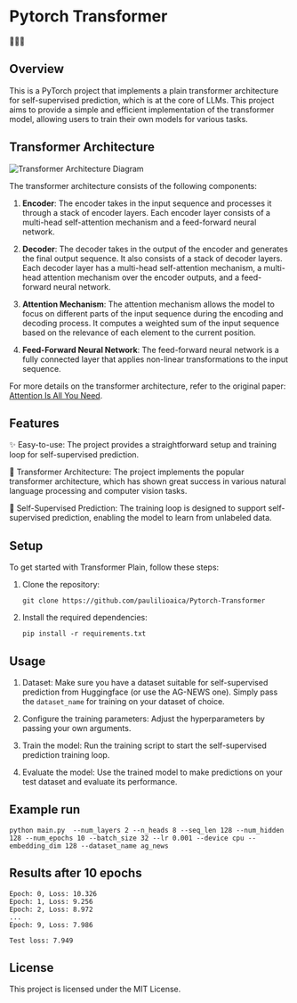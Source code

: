 ﻿# Pytorch Transformer
🤖🔮🔥

## Overview
This is a PyTorch project that implements a plain transformer architecture for self-supervised prediction, which is at the core of LLMs. This project aims to provide a simple and efficient implementation of the transformer model, allowing users to train their own models for various tasks.

## Transformer Architecture

![Transformer Architecture Diagram](https://machinelearningmastery.com/wp-content/uploads/2021/08/attention_research_1-500x1536.png)

 The transformer architecture consists of the following components:

1. **Encoder**: The encoder takes in the input sequence and processes it through a stack of encoder layers. Each encoder layer consists of a multi-head self-attention mechanism and a feed-forward neural network.

2. **Decoder**: The decoder takes in the output of the encoder and generates the final output sequence. It also consists of a stack of decoder layers. Each decoder layer has a multi-head self-attention mechanism, a multi-head attention mechanism over the encoder outputs, and a feed-forward neural network.

3. **Attention Mechanism**: The attention mechanism allows the model to focus on different parts of the input sequence during the encoding and decoding process. It computes a weighted sum of the input sequence based on the relevance of each element to the current position.

4. **Feed-Forward Neural Network**: The feed-forward neural network is a fully connected layer that applies non-linear transformations to the input sequence.



For more details on the transformer architecture, refer to the original paper: [Attention Is All You Need](https://arxiv.org/abs/1706.03762).



## Features

✨ Easy-to-use: The project provides a straightforward setup and training loop for self-supervised prediction.

🧠 Transformer Architecture: The project implements the popular transformer architecture, which has shown great success in various natural language processing and computer vision tasks.

🔀 Self-Supervised Prediction: The training loop is designed to support self-supervised prediction, enabling the model to learn from unlabeled data.

## Setup

To get started with Transformer Plain, follow these steps:

1. Clone the repository:

    ```shell
    git clone https://github.com/paulilioaica/Pytorch-Transformer
    ```

2. Install the required dependencies:

    ```shell
    pip install -r requirements.txt
    ```

## Usage

1. Dataset: Make sure you have a dataset suitable for self-supervised prediction from Huggingface (or use the AG-NEWS one). Simply pass the `dataset_name` for training on your dataset of choice.

2. Configure the training parameters: Adjust the hyperparameters by passing your own arguments.

3. Train the model: Run the training script to start the self-supervised prediction training loop.

4. Evaluate the model: Use the trained model to make predictions on your test dataset and evaluate its performance.

## Example run
```
python main.py  --num_layers 2 --n_heads 8 --seq_len 128 --num_hidden 128 --num_epochs 10 --batch_size 32 --lr 0.001 --device cpu --embedding_dim 128 --dataset_name ag_news
```

## Results after 10 epochs
```
Epoch: 0, Loss: 10.326
Epoch: 1, Loss: 9.256
Epoch: 2, Loss: 8.972
...
Epoch: 9, Loss: 7.986

Test loss: 7.949
```

## License

This project is licensed under the MIT License. 
